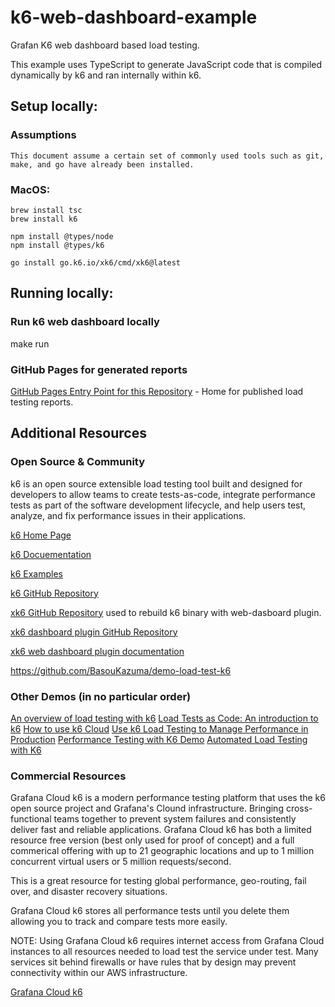 # k6-web-dashboard-example
Grafan K6 web dashboard based load testing.

This example uses TypeScript to generate JavaScript code that is compiled dynamically by k6 and ran internally within k6.


## Setup locally:

### Assumptions

    This document assume a certain set of commonly used tools such as git, make, and go have already been installed.

### MacOS:

    brew install tsc
    brew install k6

    npm install @types/node
    npm install @types/k6

    go install go.k6.io/xk6/cmd/xk6@latest


## Running locally:

### Run k6 web dashboard locally
make run

### GitHub Pages for generated reports

[GitHub Pages Entry Point for this Repository](https://mdonahue-godaddy.github.io/k6-web-dashboard-example/) - Home for published load testing reports.


## Additional Resources

### Open Source & Community

k6 is an open source extensible load testing tool built and designed for developers to allow teams to create tests-as-code, integrate performance tests as part of the software development lifecycle, and help users test, analyze, and fix performance issues in their applications.

[k6 Home Page](https://k6.io/)

[k6 Docuementation](https://grafana.com/docs/k6/latest/)

[k6 Examples](https://k6.io/docs/examples/)

[k6 GitHub Repository](https://github.com/grafana/k6)

[xk6 GitHub Repository](https://github.com/grafana/xk6)    used to rebuild k6 binary with web-dasboard plugin.

[xk6 dashboard plugin GitHub Repository](https://github.com/grafana/xk6-dashboard)

[xk6 web dashboard plugin documentation](https://github.com/grafana/xk6-dashboard/blob/master/cmd/k6-web-dashboard/README.md)

https://github.com/BasouKazuma/demo-load-test-k6


### Other Demos (in no particular order)

[An overview of load testing with k6](https://www.youtube.com/watch?v=ncxCIuo5tUU)
[Load Tests as Code: An introduction to k6](https://www.youtube.com/watch?v=Y2ba-mhNV90)
[How to use k6 Cloud](https://www.youtube.com/watch?v=eCv1XshEpDI)
[Use k6 Load Testing to Manage Performance in Production](https://www.youtube.com/watch?v=aC45-LjDueM)
[Performance Testing with K6 Demo](https://www.youtube.com/watch?v=5hYjwKAtewc)
[Automated Load Testing with K6](https://www.youtube.com/watch?v=3TpJItd5JwY)


### Commercial Resources

Grafana Cloud k6 is a modern performance testing platform that uses the k6 open source project and Grafana's Clound infrastructure.  Bringing cross-functional teams together to prevent system failures and consistently deliver fast and reliable applications.  Grafana Cloud k6 has both a limited resource free version (best only used for proof of concept) and a full commerical offering with up to 21 geographic locations and up to 1 million concurrent virtual users or 5 million requests/second.

This is a great resource for testing global performance, geo-routing, fail over, and disaster recovery situations.

Grafana Cloud k6 stores all performance tests until you delete them allowing you to track and compare tests more easily.

NOTE: Using Grafana Cloud k6 requires internet access from Grafana Cloud instances to all resources needed to load test the service under test.  Many services sit behind firewalls or have rules that by design may prevent connectivity within our AWS infrastructure.

[Grafana Cloud k6](https://grafana.com/docs/grafana-cloud/k6/)
